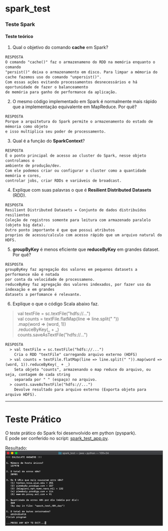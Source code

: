 # spark_test
### Teste Spark
#### Teste teórico 

1. Qual o objetivo do comando **cache** em Spark?
```
RESPOSTA
O comando "cache()" faz o armazenameno do RDD na memória enquanto o comando
"persist()" deixa o armazenamento em disco. Para limpar a mémoria do
cache fazemos uso do comando "unpersist()".
Com essas ações evitando processamentos desnecessários e há oportunidade de fazer o balanceamento
de memória para ganho de performance da aplicação. 
```
2. O mesmo código implementado em Spark é normalmente mais rápido que a implementação equivalente em
MapReduce. Por quê?
```
RESPOSTA
Porque a arquitetura do Spark permite o armazenamento do estado de mémoria como objeto
e isso multiplica seu poder de processamento.
```
3. Qual é a função do **SparkContext**?
```
RESPOSTA
É o ponto principal de acesso ao cluster do Spark, nesse objeto controlamos o 
ambiente de produção/dev.
Com ele podemos criar ou configurar o cluster como a quantidade memória e cores,
controlar jobs, criar RDDs e variáveis de broadcast.
```
4. Explique com suas palavras o que é **Resilient Distributed Datasets** (RDD).
```
RESPOSTA
Resilient Distributed Datasets = Conjunto de dados distribuídos resilientes
Coleção de registros somente para leitura com armazenado paralelo (objeto big data).
Outro ponto importante é que que possui atributos
proprios de acesso/calculo com acesso rápido que um arquivo natural do HDFS.
```
5. **groupByKey** é menos eficiente que **reduceByKey** em grandes dataset. Por quê?
```
RESPOSTA
groupByKey faz agregação dos valores em pequenos datasets a performance não é notada
por conta da velocidade de processameno.
reduceByKey faz agregação dos valores indexados, por fazer uso da indexação e em grandes
datasets a perfomance é relevante.
```
6. Explique o que o código Scala abaixo faz.
>val textFile = sc.textFile("hdfs://...")<br>val counts = textFile.flatMap(line => line.split(" "))<br>.map(word => (word, 1))<br>.reduceByKey(_ + _)<br>counts.saveAsTextFile("hdfs://...")
```
RESPOSTA
  > val textFile = sc.textFile("hdfs://...")
    Cria o RDD "textFile" carregando arquivo externo (HDFS)
  > val counts = textFile.flatMap(line => line.split(" ")).map(word => (word, 1)).reduceByKey(_ + _)
    Seta objeto "counts", armazenando o map reduce do arquivo, ou seja, contagem de cada string
    separada por " " (espaço) no arquivo.
  > counts.saveAsTextFile("hdfs://...")
    Devolve resultado para arquivo externo (Exporta objeto para arquivo HDFS).
```

--------
# Teste Prático

O teste prático do Spark foi desenvolvido em python (pyspark).<br>
E pode ser conferido no script: [spark_test_app.py](spark_test_app.py).

Resultado:<br>
![Spark_Teste_Result](print.png)
